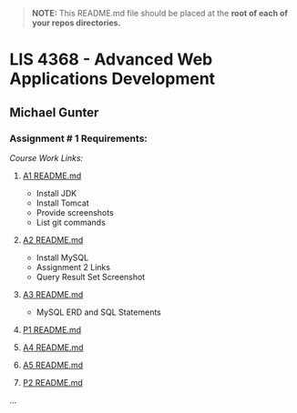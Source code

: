 > **NOTE:** This README.md file should be placed at the **root of each of your repos directories.**

# LIS 4368 - Advanced Web Applications Development

## Michael Gunter

### Assignment # 1 Requirements:

*Course Work Links:*

1. [A1 README.md](a1/README.md "My A1 README.md file")
    - Install JDK
    - Install Tomcat
    - Provide screenshots
    - List git commands

2. [A2 README.md](a2/README.md "My A2 README.md file")
    - Install MySQL
    - Assignment 2 Links
    - Query Result Set Screenshot

3. [A3 README.md](a3/README.md "My A3 README.md file")
    - MySQL ERD and SQL Statements

4. [P1 README.md](p1/README.md "My P1 README.md file")

5. [A4 README.md](a4/README.md "My A3 README.md file")

6. [A5 README.md](a5/README.md "My A5 README.md file")

7. [P2 README.md](p2/README.md "My P2 README.md file")


...
